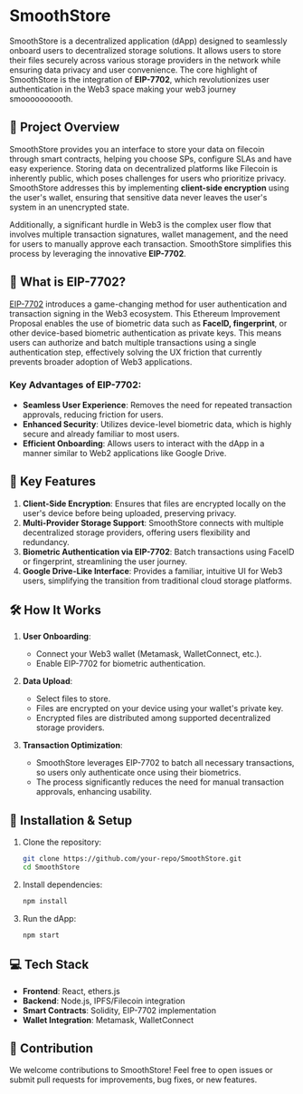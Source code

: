 # SmoothStore

SmoothStore is a decentralized application (dApp) designed to seamlessly onboard users to decentralized storage solutions. It allows users to store their files securely across various storage providers in the network while ensuring data privacy and user convenience. The core highlight of SmoothStore is the integration of **EIP-7702**, which revolutionizes user authentication in the Web3 space making your web3 journey smoooooooooth.

## 🚀 Project Overview

SmoothStore provides you an interface to store your data on filecoin through smart contracts, helping you choose SPs, configure SLAs and have easy experience. Storing data on decentralized platforms like Filecoin is inherently public, which poses challenges for users who prioritize privacy. SmoothStore addresses this by implementing **client-side encryption** using the user's wallet, ensuring that sensitive data never leaves the user's system in an unencrypted state.

Additionally, a significant hurdle in Web3 is the complex user flow that involves multiple transaction signatures, wallet management, and the need for users to manually approve each transaction. SmoothStore simplifies this process by leveraging the innovative **EIP-7702**.

## 🔑 What is EIP-7702?

[EIP-7702](https://github.com/ethereum/EIPs/blob/master/EIPS/eip-7702.md) introduces a game-changing method for user authentication and transaction signing in the Web3 ecosystem. This Ethereum Improvement Proposal enables the use of biometric data such as **FaceID, fingerprint**, or other device-based biometric authentication as private keys. This means users can authorize and batch multiple transactions using a single authentication step, effectively solving the UX friction that currently prevents broader adoption of Web3 applications.

### Key Advantages of EIP-7702:

- **Seamless User Experience**: Removes the need for repeated transaction approvals, reducing friction for users.
- **Enhanced Security**: Utilizes device-level biometric data, which is highly secure and already familiar to most users.
- **Efficient Onboarding**: Allows users to interact with the dApp in a manner similar to Web2 applications like Google Drive.

## 🌟 Key Features

1. **Client-Side Encryption**: Ensures that files are encrypted locally on the user's device before being uploaded, preserving privacy.
2. **Multi-Provider Storage Support**: SmoothStore connects with multiple decentralized storage providers, offering users flexibility and redundancy.
3. **Biometric Authentication via EIP-7702**: Batch transactions using FaceID or fingerprint, streamlining the user journey.
4. **Google Drive-Like Interface**: Provides a familiar, intuitive UI for Web3 users, simplifying the transition from traditional cloud storage platforms.

## 🛠️ How It Works

1. **User Onboarding**:

   - Connect your Web3 wallet (Metamask, WalletConnect, etc.).
   - Enable EIP-7702 for biometric authentication.

2. **Data Upload**:

   - Select files to store.
   - Files are encrypted on your device using your wallet's private key.
   - Encrypted files are distributed among supported decentralized storage providers.

3. **Transaction Optimization**:
   - SmoothStore leverages EIP-7702 to batch all necessary transactions, so users only authenticate once using their biometrics.
   - The process significantly reduces the need for manual transaction approvals, enhancing usability.

## 📄 Installation & Setup

1. Clone the repository:

   ```bash
   git clone https://github.com/your-repo/SmoothStore.git
   cd SmoothStore
   ```

2. Install dependencies:

   ```bash
   npm install
   ```

3. Run the dApp:
   ```bash
   npm start
   ```

## 💻 Tech Stack

- **Frontend**: React, ethers.js
- **Backend**: Node.js, IPFS/Filecoin integration
- **Smart Contracts**: Solidity, EIP-7702 implementation
- **Wallet Integration**: Metamask, WalletConnect

## 🤝 Contribution

We welcome contributions to SmoothStore! Feel free to open issues or submit pull requests for improvements, bug fixes, or new features.
